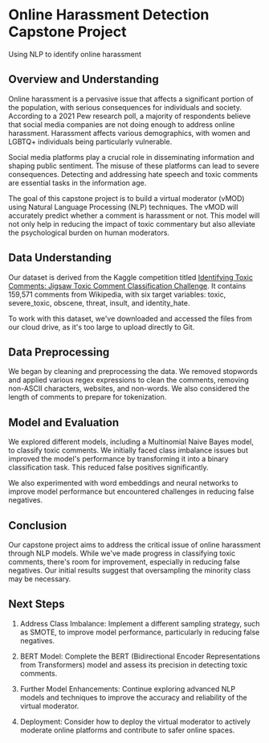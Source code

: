 # Online Harassment Detection Capstone Project
Using NLP to identify online harassment

## Overview and Understanding
Online harassment is a pervasive issue that affects a significant portion of the population, with serious consequences for individuals and society. According to a 2021 Pew research poll, a majority of respondents believe that social media companies are not doing enough to address online harassment. Harassment affects various demographics, with women and LGBTQ+ individuals being particularly vulnerable.

Social media platforms play a crucial role in disseminating information and shaping public sentiment. The misuse of these platforms can lead to severe consequences. Detecting and addressing hate speech and toxic comments are essential tasks in the information age.

The goal of this capstone project is to build a virtual moderator (vMOD) using Natural Language Processing (NLP) techniques. The vMOD will accurately predict whether a comment is harassment or not. This model will not only help in reducing the impact of toxic commentary but also alleviate the psychological burden on human moderators.

## Data Understanding

Our dataset is derived from the Kaggle competition titled [Identifying Toxic Comments: Jigsaw Toxic Comment Classification Challenge](https://www.kaggle.com/competitions/jigsaw-toxic-comment-classification-challenge/data). It contains 159,571 comments from Wikipedia, with six target variables: toxic, severe_toxic, obscene, threat, insult, and identity_hate.

To work with this dataset, we've downloaded and accessed the files from our cloud drive, as it's too large to upload directly to Git.

## Data Preprocessing

We began by cleaning and preprocessing the data. We removed stopwords and applied various regex expressions to clean the comments, removing non-ASCII characters, websites, and non-words. We also considered the length of comments to prepare for tokenization.

## Model and Evaluation

We explored different models, including a Multinomial Naive Bayes model, to classify toxic comments. We initially faced class imbalance issues but improved the model's performance by transforming it into a binary classification task. This reduced false positives significantly.

We also experimented with word embeddings and neural networks to improve model performance but encountered challenges in reducing false negatives.

## Conclusion

Our capstone project aims to address the critical issue of online harassment through NLP models. While we've made progress in classifying toxic comments, there's room for improvement, especially in reducing false negatives. Our initial results suggest that oversampling the minority class may be necessary.

## Next Steps

1. Address Class Imbalance: Implement a different sampling strategy, such as SMOTE, to improve model performance, particularly in reducing false negatives.

2. BERT Model: Complete the BERT (Bidirectional Encoder Representations from Transformers) model and assess its precision in detecting toxic comments.

3. Further Model Enhancements: Continue exploring advanced NLP models and techniques to improve the accuracy and reliability of the virtual moderator.

4. Deployment: Consider how to deploy the virtual moderator to actively moderate online platforms and contribute to safer online spaces.
